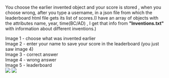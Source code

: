 You choose the earlier invented object and your score is stored , when you choose wrong, after you type a username, in a json file from which the leaderboard html file gets its list of scores.(I have an array of objects with the attributes name, year, time(BC/AD) , I get that info from <strong>"Inventions.txt"</strong> with information about different inventions.)


Image 1 - choose what was invented earlier<br>
Image 2 - enter your name to save your score in the leaderboard (you just saw image 4)<br>
Image 3 - correct answer<br>
Image 4 - wrong answer<br>
Image 5 - leaderboard <br>
<img src="https://i.imgur.com/9PnE7yo.png">
<img src="https://i.imgur.com/CGnvVtV.png">
